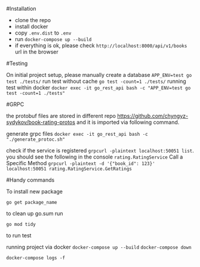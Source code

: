 #Installation

 - clone the repo
 - install docker
 - copy `.env.dist` to `.env`
 - run `docker-compose up --build`
 - if everything is ok, please check `http://localhost:8000/api/v1/books` url in the browser

#Testing

On initial project setup, please manually create a database
`APP_ENV=test go test ./tests/`
run test without cache `go test -count=1 ./tests/`
running test within docker `docker exec -it go_rest_api bash -c "APP_ENV=test go test -count=1 ./tests"`

#GRPC

the protobuf files are stored in different repo https://github.com/chyngyz-sydykov/book-rating-protos and it is imported via following command.

generate grpc files `docker exec -it go_rest_api bash -c "./generate_protoc.sh"`

check if the service is registered `grpcurl -plaintext localhost:50051 list`. you should see the following in the console `rating.RatingService` 
Call a Specific Method
`grpcurl -plaintext -d '{"book_id": 123}' localhost:50051 rating.RatingService.GetRatings`


#Handy commands

To install new package

`go get package_name`

to clean up go.sum run

`go mod tidy`

to run test

running project via docker
`docker-compose up --build`
`docker-compose down`

`docker-compose logs -f`